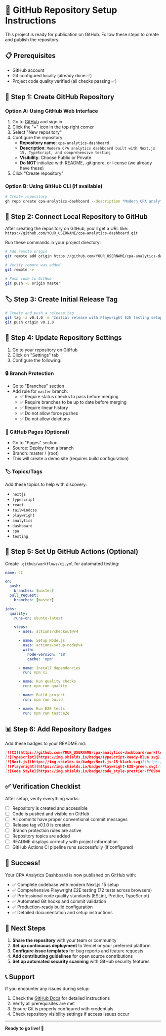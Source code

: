 # 🚀 GitHub Repository Setup Instructions

This project is ready for publication on GitHub. Follow these steps to create and publish the repository.

## 📋 Prerequisites

- GitHub account
- Git configured locally (already done ✅)
- Project code quality verified (all checks passing ✅)

## 🔧 Step 1: Create GitHub Repository

### Option A: Using GitHub Web Interface

1. Go to [GitHub](https://github.com) and sign in
2. Click the "+" icon in the top right corner
3. Select "New repository"
4. Configure the repository:
   - **Repository name**: `cpa-analytics-dashboard`
   - **Description**: `Modern CPA analytics dashboard built with Next.js 15, TypeScript, and comprehensive testing`
   - **Visibility**: Choose Public or Private
   - **Do NOT** initialize with README, .gitignore, or license (we already have these)
5. Click "Create repository"

### Option B: Using GitHub CLI (if available)

```bash
# Create repository
gh repo create cpa-analytics-dashboard --description "Modern CPA analytics dashboard built with Next.js 15, TypeScript, and comprehensive testing" --public
```

## 🔗 Step 2: Connect Local Repository to GitHub

After creating the repository on GitHub, you'll get a URL like:
`https://github.com/YOUR_USERNAME/cpa-analytics-dashboard.git`

Run these commands in your project directory:

```bash
# Add remote origin
git remote add origin https://github.com/YOUR_USERNAME/cpa-analytics-dashboard.git

# Verify remote was added
git remote -v

# Push code to GitHub
git push -u origin master
```

## 🏷️ Step 3: Create Initial Release Tag

```bash
# Create and push a release tag
git tag -a v0.1.0 -m "Initial release with Playwright E2E testing setup"
git push origin v0.1.0
```

## 📝 Step 4: Update Repository Settings

1. Go to your repository on GitHub
2. Click on "Settings" tab
3. Configure the following:

### 🔒 Branch Protection

- Go to "Branches" section
- Add rule for `master` branch:
  - ✅ Require status checks to pass before merging
  - ✅ Require branches to be up to date before merging
  - ✅ Require linear history
  - ✅ Do not allow force pushes
  - ✅ Do not allow deletions

### 🎯 GitHub Pages (Optional)

- Go to "Pages" section
- Source: Deploy from a branch
- Branch: master / (root)
- This will create a demo site (requires build configuration)

### 🏷️ Topics/Tags

Add these topics to help with discovery:

- `nextjs`
- `typescript`
- `react`
- `tailwindcss`
- `playwright`
- `analytics`
- `dashboard`
- `cpa`
- `testing`

## 🔄 Step 5: Set Up GitHub Actions (Optional)

Create `.github/workflows/ci.yml` for automated testing:

```yaml
name: CI

on:
  push:
    branches: [master]
  pull_request:
    branches: [master]

jobs:
  quality:
    runs-on: ubuntu-latest

    steps:
      - uses: actions/checkout@v4

      - name: Setup Node.js
        uses: actions/setup-node@v4
        with:
          node-version: '18'
          cache: 'npm'

      - name: Install dependencies
        run: npm ci

      - name: Run quality checks
        run: npm run quality

      - name: Build project
        run: npm run build

      - name: Run E2E tests
        run: npm run test:e2e
```

## 📊 Step 6: Add Repository Badges

Add these badges to your README.md:

```markdown
[![CI](https://github.com/YOUR_USERNAME/cpa-analytics-dashboard/workflows/CI/badge.svg)](https://github.com/YOUR_USERNAME/cpa-analytics-dashboard/actions)
[![TypeScript](https://img.shields.io/badge/TypeScript-Ready-blue.svg)](https://www.typescriptlang.org/)
[![Next.js](https://img.shields.io/badge/Next.js-15-black.svg)](https://nextjs.org/)
[![Playwright](https://img.shields.io/badge/Playwright-E2E-green.svg)](https://playwright.dev/)
[![Code Style](https://img.shields.io/badge/code_style-prettier-ff69b4.svg)](https://prettier.io/)
```

## ✅ Verification Checklist

After setup, verify everything works:

- [ ] Repository is created and accessible
- [ ] Code is pushed and visible on GitHub
- [ ] All commits have proper conventional commit messages
- [ ] Release tag v0.1.0 is created
- [ ] Branch protection rules are active
- [ ] Repository topics are added
- [ ] README displays correctly with project information
- [ ] GitHub Actions CI pipeline runs successfully (if configured)

## 🎉 Success!

Your CPA Analytics Dashboard is now published on GitHub with:

- ✅ Complete codebase with modern Next.js 15 setup
- ✅ Comprehensive Playwright E2E testing (72 tests across browsers)
- ✅ Professional code quality standards (ESLint, Prettier, TypeScript)
- ✅ Automated Git hooks and commit validation
- ✅ Production-ready build configuration
- ✅ Detailed documentation and setup instructions

## 🔗 Next Steps

1. **Share the repository** with your team or community
2. **Set up continuous deployment** to Vercel or your preferred platform
3. **Configure issue templates** for bug reports and feature requests
4. **Add contributing guidelines** for open source contributions
5. **Set up automated security scanning** with GitHub security features

## 📞 Support

If you encounter any issues during setup:

1. Check the [GitHub Docs](https://docs.github.com) for detailed instructions
2. Verify all prerequisites are met
3. Ensure Git is properly configured with credentials
4. Check repository visibility settings if access issues occur

---

**Ready to go live! 🚀**
